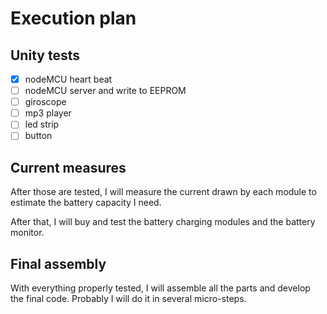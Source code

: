 # Execution plan

## Unity tests

- [X] nodeMCU heart beat
- [ ] nodeMCU server and write to EEPROM
- [ ] giroscope
- [ ] mp3 player
- [ ] led strip
- [ ] button

## Current measures

After those are tested, I will measure the current drawn by each module to estimate the battery capacity I need.

After that, I will buy and test the battery charging modules and the battery monitor.

## Final assembly

With everything properly tested, I will assemble all the parts and develop the final code. Probably I will do it in several micro-steps.